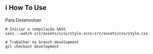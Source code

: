## ℹ️ How To Use
Para Desenvolver
```
# Iniciar a compilação SASS
sass --watch src/assets/scss/style.scss:src/assets/css/style.css

# Trabalhar na branch development
git checkout development
```